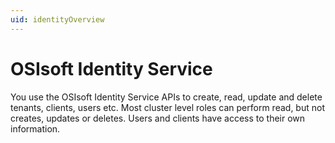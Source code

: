 ```yaml
---
uid: identityOverview
---
```


# OSIsoft Identity Service

You use the OSIsoft Identity Service APIs to create, read, update and delete tenants, clients, users etc. Most cluster level roles can perform read, but not creates, updates or deletes. Users and clients have access to their own information.

